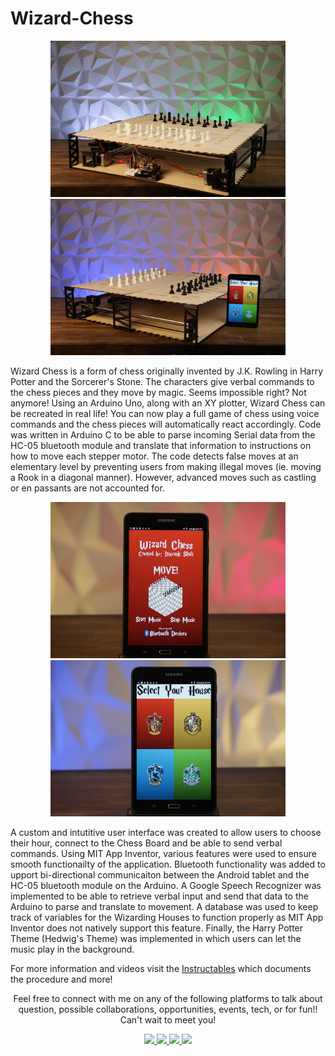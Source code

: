 # Wizard-Chess

<p align="center">
  <img src="images/wizardChess_1.jpg" height="250" alt="Wizard Chess Set Up">
  <img src="images/wizardChess_2.jpg" height="250" alt="Wizard Chess Set Up">
</p>

Wizard Chess is a form of chess originally invented by J.K. Rowling in Harry Potter and the Sorcerer's Stone. The characters give verbal commands to the chess pieces and they move by magic. Seems impossible right? Not anymore! Using an Arduino Uno, along with an XY plotter, Wizard Chess can be recreated in real life! You can now play a full game of chess using voice commands and the chess pieces will automatically react accordingly. Code was written in Arduino C to be able to parse incoming Serial data from the HC-05 bluetooth module and translate that information to instructions on how to move each stepper motor. The code detects false moves at an elementary level by preventing users from making illegal moves (ie. moving a Rook in a diagonal manner). However, advanced moves such as castling or en passants are not accounted for. 

<p align="center">
  <img src="images/wizardChess_4.jpg" height="250" alt="Wizard Chess Set Up">
  <img src="images/wizardChess_5.jpg" height="250" alt="Wizard Chess Set Up">
</p>

A custom and intutitive user interface was created to allow users to choose their hour, connect to the Chess Board and be able to send verbal commands. Using MIT App Inventor, various features were used to ensure smooth functionailty of the application. Bluetooth functionality was added to upport bi-directional communicaiton between the Android tablet and the HC-05 bluetooth module on the Arduino. A Google Speech Recognizer was implemented to be able to retrieve verbal input and send that data to the Arduino to parse and translate to movement. A database was used to keep track of variables for the Wizarding Houses to function properly as MIT App Inventor does not natively support this feature. Finally, the Harry Potter Theme (Hedwig's Theme) was implemented in which users can let the music play in the background. 


For more information and videos visit the [Instructables](https://www.instructables.com/Wizard-Chess/) which documents the procedure and more! 

<p align= "center">Feel free to connect with me on any of the following platforms to talk about question, possible collaborations, opportunities, events, tech, or for fun!! Can't wait to meet you!</p>
<p align = "center">
  <a href="https://www.linkedin.com/in/divyank-shah/" target = "_blank">
    <img src="https://evergreenengineering.com/wp-content/uploads/2019/06/LinkedIn_logo_initials.png" width = 60px>
  </a>

  <a href="https://instagram.com/divyank.shah" target = "_blank">
    <img src="https://i.dlpng.com/static/png/6382269_preview.png" width = 90px>
  </a>

  <a href="https://github.com/shahdivyank" target = "_blank">
    <img src="https://www.tethysplatform.org/images/github-icon.png" width = 65px>
  </a>

  <a href="mailto:divyank.shah.2016@gmail.com" target = "_blank">
    <img src="https://logos-world.net/wp-content/uploads/2020/11/Gmail-Logo.png" width = 100px>
  </a>
</p>
 
